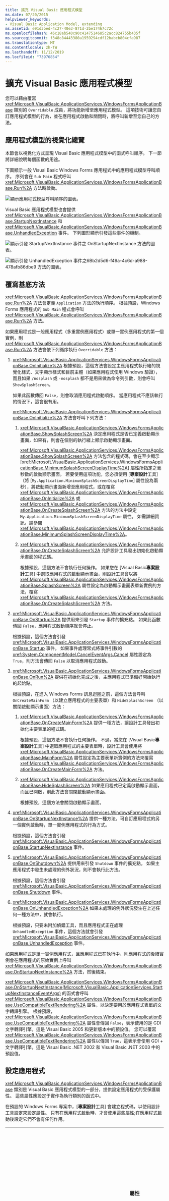 ```yaml
---
title: 擴充 Visual Basic 應用程式模型
ms.date: 07/20/2015
helpviewer_keywords:
- Visual Basic Application Model, extending
ms.assetid: e91d3bed-4c27-40e3-871d-2be17467c72c
ms.openlocfilehash: 46c18ab540c90c4147514685c2acc824755b435f
ms.sourcegitcommit: f348c84443380a1959294cdf12babcb804cfa987
ms.translationtype: MT
ms.contentlocale: zh-TW
ms.lasthandoff: 11/12/2019
ms.locfileid: "73976854"
---
```

# <a name="extending-the-visual-basic-application-model"></a>擴充 Visual Basic 應用程式模型

您可以藉由覆寫 <xref:Microsoft.VisualBasic.ApplicationServices.WindowsFormsApplicationBase> 類別的 `Overridable` 成員，將功能新增至應用程式模型。 這項技術可讓您自訂應用程式模型的行為，並在應用程式啟動和關閉時，將呼叫新增至您自己的方法。

## <a name="visual-overview-of-the-application-model"></a>應用程式模型的視覺化總覽

本節會以視覺化方式呈現 Visual Basic 應用程式模型中的函式呼叫順序。 下一節將詳細說明每個函數的用途。

下圖顯示一般 Visual Basic Windows Forms 應用程式中的應用程式模型呼叫順序。 序列會在 `Sub Main` 程式呼叫 <xref:Microsoft.VisualBasic.ApplicationServices.WindowsFormsApplicationBase.Run%2A> 方法時啟動。

![顯示應用程式模型呼叫順序的圖表。](./media/extending-the-visual-basic-application-model/application-model-call-sequence.gif)

Visual Basic 應用程式模型也會提供 <xref:Microsoft.VisualBasic.ApplicationServices.WindowsFormsApplicationBase.StartupNextInstance> 和 <xref:Microsoft.VisualBasic.ApplicationServices.WindowsFormsApplicationBase.UnhandledException> 事件。 下列圖形顯示引發這些事件的機制。

![顯示引發 StartupNextInstance 事件之 OnStartupNextInstance 方法的圖表。](./media/extending-the-visual-basic-application-model/raise-startupnextinstance-event.gif)

![顯示引發 UnhandledException 事件之6Bb2d5d6-f49a-4c6d-a988-478afb86dbe9 方法的圖表。](./media/extending-the-visual-basic-application-model/raise-unhandledexception-event.gif)

## <a name="overriding-the-base-methods"></a>覆寫基底方法

<xref:Microsoft.VisualBasic.ApplicationServices.WindowsFormsApplicationBase.Run%2A> 方法會定義 `Application` 方法的執行順序。 根據預設，Windows Forms 應用程式的 `Sub Main` 程式會呼叫 <xref:Microsoft.VisualBasic.ApplicationServices.WindowsFormsApplicationBase.Run%2A> 方法。

如果應用程式是一般應用程式（多重實例應用程式）或單一實例應用程式的第一個實例，則 <xref:Microsoft.VisualBasic.ApplicationServices.WindowsFormsApplicationBase.Run%2A> 方法會依下列循序執行 `Overridable` 方法：

1. <xref:Microsoft.VisualBasic.ApplicationServices.WindowsFormsApplicationBase.OnInitialize%2A> 根據預設，這個方法會設定主應用程式執行緒的視覺化樣式、文字顯示樣式和目前主體（如果應用程式使用 Windows 驗證），而且如果 `/nosplash` 或 `-nosplash` 都不是用來做為命令列引數，則會呼叫 `ShowSplashScreen`。

     如果此函數傳回 `False`，則會取消應用程式啟動順序。 當應用程式不應該執行的情況下，這會很有用。

     <xref:Microsoft.VisualBasic.ApplicationServices.WindowsFormsApplicationBase.OnInitialize%2A> 方法會呼叫下列方法：

    1. <xref:Microsoft.VisualBasic.ApplicationServices.WindowsFormsApplicationBase.ShowSplashScreen%2A> 決定應用程式是否已定義啟動顯示畫面，如果有，則會在個別的執行緒上顯示啟動顯示畫面。

         <xref:Microsoft.VisualBasic.ApplicationServices.WindowsFormsApplicationBase.ShowSplashScreen%2A> 方法包含的程式碼，會在至少顯示 [<xref:Microsoft.VisualBasic.ApplicationServices.WindowsFormsApplicationBase.MinimumSplashScreenDisplayTime%2A>] 屬性所指定之毫秒數的啟動顯示畫面。 若要使用這項功能，您必須使用 [**專案設計**工具] （將 [`My.Application.MinimumSplashScreenDisplayTime`] 屬性設為兩秒），將啟動顯示畫面新增至應用程式，或在覆寫 <xref:Microsoft.VisualBasic.ApplicationServices.WindowsFormsApplicationBase.OnInitialize%2A> 或 <xref:Microsoft.VisualBasic.ApplicationServices.WindowsFormsApplicationBase.OnCreateSplashScreen%2A> 方法的方法中設定 `My.Application.MinimumSplashScreenDisplayTime` 屬性。 如需詳細資訊，請參閱<xref:Microsoft.VisualBasic.ApplicationServices.WindowsFormsApplicationBase.MinimumSplashScreenDisplayTime%2A>。

    2. <xref:Microsoft.VisualBasic.ApplicationServices.WindowsFormsApplicationBase.OnCreateSplashScreen%2A> 允許設計工具發出初始化啟動顯示畫面的程式碼。

         根據預設，這個方法不會執行任何操作。 如果您在 [Visual Basic**專案設計**工具] 中選取應用程式的啟動顯示畫面，則設計工具會以將 <xref:Microsoft.VisualBasic.ApplicationServices.WindowsFormsApplicationBase.SplashScreen%2A> 屬性設定為啟動顯示畫面表單新實例的方法，覆寫 <xref:Microsoft.VisualBasic.ApplicationServices.WindowsFormsApplicationBase.OnCreateSplashScreen%2A> 方法。

2. <xref:Microsoft.VisualBasic.ApplicationServices.WindowsFormsApplicationBase.OnStartup%2A> 提供用來引發 `Startup` 事件的擴充點。 如果此函數傳回 `False`，應用程式啟動順序就會停止。

     根據預設，這個方法會引發 <xref:Microsoft.VisualBasic.ApplicationServices.WindowsFormsApplicationBase.Startup> 事件。 如果事件處理常式將事件引數的 <xref:System.ComponentModel.CancelEventArgs.Cancel> 屬性設定為 `True`，則方法會傳回 `False` 以取消應用程式啟動。

3. <xref:Microsoft.VisualBasic.ApplicationServices.WindowsFormsApplicationBase.OnRun%2A> 提供在初始化完成之後，主應用程式已準備好開始執行的起始點。

     根據預設，在進入 Windows Forms 訊息迴圈之前，這個方法會呼叫 `OnCreateMainForm` （以建立應用程式的主要表單）和 `HideSplashScreen` （以關閉啟動顯示畫面）方法：

    1. <xref:Microsoft.VisualBasic.ApplicationServices.WindowsFormsApplicationBase.OnCreateMainForm%2A> 提供一種方法，讓設計工具發出初始化主要表單的程式碼。

         根據預設，這個方法不會執行任何操作。 不過，當您在 [Visual Basic**專案設計**工具] 中選取應用程式的主要表單時，設計工具會使用將 <xref:Microsoft.VisualBasic.ApplicationServices.WindowsFormsApplicationBase.MainForm%2A> 屬性設定為主要表單新實例的方法來覆寫 <xref:Microsoft.VisualBasic.ApplicationServices.WindowsFormsApplicationBase.OnCreateMainForm%2A> 方法。

    2. <xref:Microsoft.VisualBasic.ApplicationServices.WindowsFormsApplicationBase.HideSplashScreen%2A> 如果應用程式已定義啟動顯示畫面，而且已開啟，則此方法會關閉啟動顯示畫面。

         根據預設，這個方法會關閉啟動顯示畫面。

4. <xref:Microsoft.VisualBasic.ApplicationServices.WindowsFormsApplicationBase.OnStartupNextInstance%2A> 提供一種方法，可自訂應用程式的另一個實例啟動時，單一實例應用程式的行為方式。

     根據預設，這個方法會引發 <xref:Microsoft.VisualBasic.ApplicationServices.WindowsFormsApplicationBase.StartupNextInstance> 事件。

5. <xref:Microsoft.VisualBasic.ApplicationServices.WindowsFormsApplicationBase.OnShutdown%2A> 提供用來引發 `Shutdown` 事件的擴充點。 如果主應用程式中發生未處理的例外狀況，則不會執行此方法。

     根據預設，這個方法會引發 <xref:Microsoft.VisualBasic.ApplicationServices.WindowsFormsApplicationBase.Shutdown> 事件。

6. <xref:Microsoft.VisualBasic.ApplicationServices.WindowsFormsApplicationBase.OnUnhandledException%2A> 如果未處理的例外狀況發生在上述任何一種方法中，就會執行。

     根據預設，只要未附加偵錯工具，而且應用程式正在處理 `UnhandledException` 事件，這個方法就會引發 <xref:Microsoft.VisualBasic.ApplicationServices.WindowsFormsApplicationBase.UnhandledException> 事件。

 如果應用程式是單一實例應用程式，且應用程式已在執行中，則應用程式的後續實例會在應用程式的原始實例上呼叫 <xref:Microsoft.VisualBasic.ApplicationServices.WindowsFormsApplicationBase.OnStartupNextInstance%2A> 方法，然後結束。

 <xref:Microsoft.VisualBasic.ApplicationServices.WindowsFormsApplicationBase.OnStartupNextInstance(Microsoft.VisualBasic.ApplicationServices.StartupNextInstanceEventArgs)> 的函式會呼叫 <xref:Microsoft.VisualBasic.ApplicationServices.WindowsFormsApplicationBase.UseCompatibleTextRendering%2A> 屬性，以決定要用於應用程式表單的文字轉譯引擎。 根據預設，<xref:Microsoft.VisualBasic.ApplicationServices.WindowsFormsApplicationBase.UseCompatibleTextRendering%2A> 屬性會傳回 `False`，表示使用的是 GDI 文字轉譯引擎，這是 Visual Basic 2005 和更新版本中的預設值。 您可以覆寫 <xref:Microsoft.VisualBasic.ApplicationServices.WindowsFormsApplicationBase.UseCompatibleTextRendering%2A> 屬性以傳回 `True`，這表示會使用 GDI + 文字轉譯引擎，這是 Visual Basic .NET 2002 和 Visual Basic .NET 2003 中的預設值。

## <a name="configuring-the-application"></a>設定應用程式

 <xref:Microsoft.VisualBasic.ApplicationServices.WindowsFormsApplicationBase> 類別是 Visual Basic 應用程式模型的一部分，提供設定應用程式的受保護屬性。 這些屬性應設定于實作為執行類別的函式中。

 在預設的 Windows Forms 專案中，[**專案設計**工具] 會建立程式碼，以使用設計工具設定來設定屬性。 只有在應用程式啟動時，才會使用這些屬性;在應用程式啟動後設定它們不會有任何作用。

|屬性|4|在 [專案設計工具] 的 [應用程式] 窗格中設定|
|---|---|---|
|<xref:Microsoft.VisualBasic.ApplicationServices.WindowsFormsApplicationBase.IsSingleInstance%2A>|應用程式是以單一實例或多重實例應用程式的方式執行。|**設為單一實例應用程式**核取方塊|
|<xref:Microsoft.VisualBasic.ApplicationServices.WindowsFormsApplicationBase.EnableVisualStyles%2A>|如果應用程式將使用符合 Windows XP 的視覺化樣式。|**啟用 XP 視覺化樣式**核取方塊|
|<xref:Microsoft.VisualBasic.ApplicationServices.WindowsFormsApplicationBase.SaveMySettingsOnExit%2A>|如果應用程式會在應用程式結束時自動儲存應用程式的使用者設定變更。|[**關閉時儲存我的設定**] 核取方塊|
|<xref:Microsoft.VisualBasic.ApplicationServices.WindowsFormsApplicationBase.ShutdownStyle%2A>|造成應用程式終止的原因，例如啟動表單關閉時，或最後一個表單關閉時。|**關機模式**清單|

## <a name="see-also"></a>請參閱

- <xref:Microsoft.VisualBasic.ApplicationServices.ApplicationBase>
- <xref:Microsoft.VisualBasic.ApplicationServices.WindowsFormsApplicationBase.Startup>
- <xref:Microsoft.VisualBasic.ApplicationServices.WindowsFormsApplicationBase.StartupNextInstance>
- <xref:Microsoft.VisualBasic.ApplicationServices.WindowsFormsApplicationBase.UnhandledException>
- <xref:Microsoft.VisualBasic.ApplicationServices.WindowsFormsApplicationBase.Shutdown>
- <xref:Microsoft.VisualBasic.ApplicationServices.WindowsFormsApplicationBase.NetworkAvailabilityChanged>
- [Visual Basic 應用程式模型概觀](../../../visual-basic/developing-apps/development-with-my/overview-of-the-visual-basic-application-model.md)
- [專案設計工具、應用程式頁面 (Visual Basic)](/visualstudio/ide/reference/application-page-project-designer-visual-basic)
